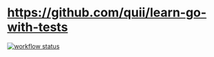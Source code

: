 # https://github.com/quii/learn-go-with-tests

[![workflow status](https://github.com/tobidalhof/learn-go-with-tests/actions/workflows/ci.yml/badge.svg)](https://github.com/tobidalhof/learn-go-with-tests/actions/workflows/ci.yml)
